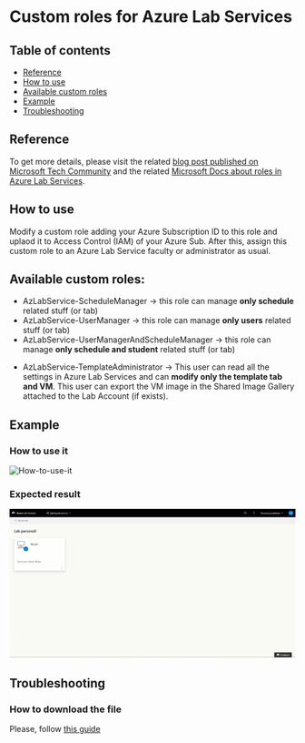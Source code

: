 # Custom roles for Azure Lab Services

## Table of contents
* [Reference](https://github.com/AngelusGi/PowerShell/tree/master/Azure/Lab%20Services/Custom%20Permission#reference)
* [How to use](https://github.com/AngelusGi/PowerShell/tree/master/Azure/Lab%20Services/Custom%20Permission#how-to-use)
* [Available custom roles](https://github.com/AngelusGi/PowerShell/tree/master/Azure/Lab%20Services/Custom%20Permission#available-custom-roles)
* [Example](https://github.com/AngelusGi/PowerShell/tree/master/Azure/Lab%20Services/Custom%20Permission#example)
* [Troubleshooting](https://github.com/AngelusGi/PowerShell/tree/master/Azure/Lab%20Services/Custom%20Permission#troubleshooting)

## Reference
To get more details, please visit the related [blog post published on Microsoft Tech Community](https://techcommunity.microsoft.com/t5/azure-lab-services/use-custom-role-to-tailor-teachers-lab-management-permissions/ba-p/2113016) and the related [Microsoft Docs about roles in Azure Lab Services](https://docs.microsoft.com/en-us/azure/lab-services/administrator-guide#manage-identity).

## How to use
Modify a custom role adding your Azure Subscription ID to this role and uplaod it to Access Control (IAM) of your Azure Sub.
After this, assign this custom role to an Azure Lab Service faculty or administrator as usual.

## Available custom roles:
- AzLabService-ScheduleManager -> this role can manage <b>only schedule</b> related stuff (or tab)
- AzLabService-UserManager -> this role can manage <b>only users</b> related stuff (or tab)
- AzLabService-UserManagerAndScheduleManager -> this role can manage <b>only schedule and student</b> related stuff (or tab)
* AzLabService-TemplateAdministrator -> This user can read all the settings in Azure Lab Services and can <b>modify only the template tab and VM</b>. This user can export the VM image in the Shared Image Gallery attached to the Lab Account (if exists).

## Example

### How to use it
![How-to-use-it](https://github.com/AngelusGi/PowerShell/blob/master/Azure/Lab%20Services/Custom%20Permission/Screenshot/How-to-use-it.gif?raw=true)

### Expected result
![Expected-result](https://github.com/AngelusGi/PowerShell/blob/master/Azure/Lab%20Services/Custom%20Permission/Screenshot/Expected-Result.gif?raw=true)

## Troubleshooting

### How to download the file
Please, follow [this guide](https://github.com/AngelusGi/PowerShell/tree/master/Others/How%20to%20download%20single%20file%20from%20GitHub)
